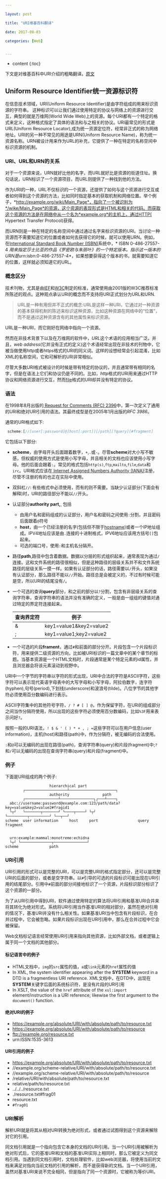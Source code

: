 ```yaml
---

layout: post

title: "URI维基百科翻译"

date: 2017-08-03

categories: [Web]


---
```


* content
{:toc}

下文是对维基百科中URI介绍的粗略翻译。[原文](https://en.wikipedia.org/wiki/Uniform_Resource_Identifier)
<!-- more -->

## Uniform Resource Identifier统一资源标识符
  在信息技术领域，URI(Uniform Resource Identifier)是由字符组成的用来标识资源的字符串。
  这种标识可以让我们通过使用特定的协议与网络上的资源进行交互，典型的就是万维网(World Wide Web)上的资源。每个URI都有一个特定的格式来定义，这种格式指定了具体的语法和与之相关的协议。URI最常见的形式是URL(Uniform Resource Locator),成为统一资源定位符，经常非正式的称为网络地址。URI的另一种不常见的用途是URN(Uniform Resource Name)，称为统一资源名称。URN被设计用来作为URL的补充，它提供了一种在特定的名称空间中标识资源的机制。

### URI、URL和URN的关系

对于一个资源来说，URN就好比他的名字，而URL就好比是资源的街道住址。换句话说，URN标识了一个资源项目，而URL则提供了一种找到他的方法。

作为URI的一种，URL不仅标识的一个资源，还提供了如何与这个资源进行交互或者如何得到这个资源的方法，比如同时指定基本的获取机制和网络位置。举个例子，*http://example.org/wiki/Main_Page*，指向了一个被识别为*/wike/Main_Page*的资源，这个资源的表现形式是HTML和相关的代码。而获取这个资源的方法是在网络中从一个名为*example.org*的主机上，通过HTTP( Hypertext Transfer Protocol)获得。

而URN则是一种在特定的名称空间中通过通过名字来标识资源的URI。当讨论一种资源而不需要知道它的位置或者如何去获得它的时候，就可以使用URN。例如，在[International Standard Book Number (ISBN)](https://en.wikipedia.org/wiki/International_Standard_Book_Number)系统中，* ISBN 0-486-27557-4 *用来指定莎士比亚的作品《罗密欧与朱丽叶》的一个特定版本。指示这一版本的URN是*urn:isbn:0-486-27557-4*，如果想要获得这个版本的书，就需要知道它的位置，这样就必须知道它的URL。

### 概念区分
技术刊物，尤其是由[IEF](https://en.wikipedia.org/wiki/Internet_Engineering_Task_Force)和[W3C](https://en.wikipedia.org/wiki/World_Wide_Web_Consortium)制定的标准，通常使用由2001版的W3C推荐标准所陈述的观点。这种观点承认URI的概念而不支持将URI正式划分为URL和URN.
> URL是一种有用但并不正式的概念:URL是这样一种URI，它通过对一种资源的基本获得机制的陈述来标识这种资源，比如这种资源在网络中的“位置”，而不是通过这种资源含有的其他属性来标识资源。

URL是一种URI，而它刚好在网络中指向一个资源。

然而在非技术背景下以及在万维网的软件中，*URL*这个术语的应用相当广泛。并且，*web address*(它并没有正式的定义)这个术语经常出现在非技术的刊物中，它被当做使用*http*或者*https*格式的URI的同义词。这样的设想经常会引起混淆，比如XML的名称空间，它和可解析的URI非常相似。

尽管大多数URI格式被设计的时候是带有特定的协议的，并且通常带有相同的名字，但是在语法上它们和协议仍是不同的。比如，*http*格式的URI用来通过HTTP协议和网络资源进行交互，然而[file](https://en.wikipedia.org/wiki/File_URI_scheme)格式的URI却并没有特定的协议。

### 语法
在1998年8月出版的[ Request for Comments (RFC) 2396](https://en.wikipedia.org/wiki/Request_for_Comments)中，第一次定义了通用的URI和绝对URI引用的语法。其最终成型是在2005年1月出版的*RFC 3986*。

通常的URI格式如下:
```js
 scheme:[//[user[:password]@]host[:port]][/path][?query][#fragment]
```
它包括以下部分:
- **scheme**，由字母开头后面跟着数字，``+``,``.``或``-``。尽管**scheme**对大小写不敏感，但权威的使用方式是使用小写字母，并且相关的文档也应该使用小写字母。他的后面会跟着``:``。常见的格式包括``http(s)``,``ftp``,``mailto``,``file``,``data``和``irc``。URI格式应该在[ Internet Assigned Numbers Authority (IANA)](https://en.wikipedia.org/wiki/Internet_Assigned_Numbers_Authority)注册，尽管不注册的有的也正在实际中使用。
- 双斜杠``//``: 有些格式中必须使用，而有的则不需要。当缺少认证部分(下面会有解释)时，URI的路径部分不能以``//``开头。
- 认证部分**authority part,**, 包括
	- 由用户名和密码组成的认证部分，用户名和密码之间使用``:``分割，并且密码后面跟着``@``符号
	- **host**，由一个已经注册的名字(包括但不限于[hostname](https://en.wikipedia.org/wiki/Hostname))或者一个IP地址组成。IPV4地址应该是由``.``连接的十进制格式，IPV6地址应该用方括号``[]``包起来。
	- 可选的端口号，使用``:``和主机名分隔开。
- 路径**path**,路径中包含着数据。数据以分层的形式组织起来，通常表现为通过``/``连接。这和文件系统的路径很相似，但是这种路径的层级关系并不和文件系统路径的层级关系一摸一样。如果有认证部分的话，路径需要以``/``开头，如果没有认证部分，那么路径不能以``//``开始。路径总是会被定义的，不过有时候可能是空，所以URI的结尾没有``/``。
- 一个可选的查询**query**部分，和之前的部分以``?``分割，包含有非层级关系的查询字符串，查询字符串的语法并没有准确的定义，一般是由一组组的键值对通过特定的界定符连接起来。
	
    | 查询界定符 | 例子 |
	|--------|--------|
	|    &   |    key1=value1&key2=value2    |
    |	;	|	key1=value1;key2=value2	|
- 一个可选的片段**frament**，通过``#``和前面的部分分开。片段包含一个片段标识符，用来提供二级资源的方向，比如被URI标识的一篇文章中的某个章节的标题。当基本资源是一个HTML文档时，片段通常是某个特定元素的id属性，并且浏览器会将该元素滚动到视野中。

URI中一个字节的字符串以字符的形式出现，URI中合法的字符是ASCII字符，这些字符可以表示现代英语字母表中的大写字母和小写字母，阿拉伯数字，连字符(hyphen),句号(period),下划线(underscore)和波浪号(tilde)。八位字节的其他字符必须使用百分数编码进行表示。

ASCII字符集中的其他符号字符，``/ ? # [ ] @``，作为保留字符，在URI的组成部分之间当作分隔符使用，所以出现的这些字符必须使用百分数编码，比如``%3F``用来表示问好``?``。

按照一般的URI语法，``! $ & ' ( ) * + , ; =``这些字符可以在用户信息(user information)，主机(host)和路径(path)中，作为分隔符，被无编码的合法使用。

``:``和``@``可以无编码的出现在路径(path)，查询字符串(query)和片段(fragment)中;``?``和``/``可以无编码的出现在查询字符串(query)和片段(fragment)中。

### 例子
下面是URI组成的两个例子:
```
                    hierarchical part
        ┌───────────────────┴─────────────────────┐
                    authority               path
        ┌───────────────┴───────────────┐┌───┴────┐
  abc://username:password@example.com:123/path/data?key=value&key2=value2#fragid1
  └┬┘   └───────┬───────┘ └────┬────┘ └┬┘           └─────────┬─────────┘ └──┬──┘
scheme  user information     host     port                  query         fragment


  urn:example:mammal:monotreme:echidna
  └┬┘ └──────────────┬───────────────┘
scheme              path
```

### URI引用
URI引用的形式可以是完整的URI，可以是完整URI的格式指定部分，还可以是完整URI的后面的部分，或者是空字符串。以``#``引导的可选的片段标识可能出现在URI引用的结尾部分。引用中``#``前面的部分间接地标识了一个资源，片段标识部分标识了这个资源的一部分。

为了从URI引用中得到URI，软件通过使用特定的算法将URI引用和基准URI合并来将其转化为绝对形式。系统将URI引用当作基准URI的相对部分，虽然在绝对引用的情况下，基准URI并没有什么相关性。如果基准URI当中包含有片段标识，在合并过程中，它会被忽略。如果片段标识出现在URI引用中，那么在合并过程中它会被保留。

Web文档标记语言经常使用URI引用来指向其他资源，比如外部文档，或者逻辑上属于同一个文档的其他部分。

#### 标记语言中的例子
- HTML文档中，``img``的``src``属性的值，``a``或``link``元素的``href``属性的值
- In XML, the system identifier appearing after the **SYSTEM** keyword in a DTD is a fragmentless URI reference.
	XML文档中，在DTD中，出现在**SYSTEM**关键字后面的系统标识符，是没有片段的URI引用
- In XSLT, the value of the ``href`` attribute of the ``xsl:import`` element/instruction is a URI reference; likewise the first argument to the ``document()`` function.

#### 绝对URI的例子
- https://example.org/absolute/URI/with/absolute/path/to/resource.txt
- https://example.org/absolute/URI/with/absolute/path/to/resource
- ftp://example.org/resource.txt
- urn:ISSN:1535-3613

#### URI引用的例子
- https://example.org/absolute/URI/with/absolute/path/to/resource.txt
- //example.org/scheme-relative/URI/with/absolute/path/to/resource.txt
- //example.org/scheme-relative/URI/with/absolute/path/to/resource
- /relative/URI/with/absolute/path/to/resource.txt
- relative/path/to/resource.txt
- ../../../resource.txt
- ./resource.txt#frag01
- resource.txt
- ``#frag01``

### URI解析
解析URI就是将其从相对URI转换为绝对形式，或者通过试图得到这个资源来解除对它的引用。

同文档引用就是一个指向包含它本身的文档的URI引用。当一个URI引用被解析为绝对形式后，它的基准URI和文档的基准URI实际上相同时，那么它被定义为同文档引用。当遇到同文档引用时，文档处理软件，比如web浏览器，将使用当前的文档来满足对指向当前文档的引用的解析，而不是获得新的文档。当一个URI引用，虽然对基准URI来说不完全相同，但是指向了同一个资源时，它被称为等价URI。